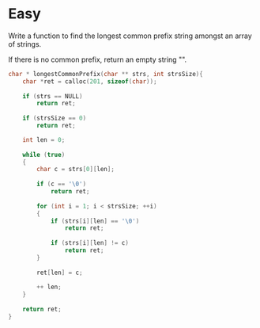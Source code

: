 # Easy

Write a function to find the longest common prefix string amongst an array of strings.

If there is no common prefix, return an empty string "".

```c
char * longestCommonPrefix(char ** strs, int strsSize){
    char *ret = calloc(201, sizeof(char));
    
    if (strs == NULL)
        return ret;
    
    if (strsSize == 0)
        return ret;

    int len = 0;
    
    while (true)
    {
        char c = strs[0][len];
        
        if (c == '\0')
            return ret;
        
        for (int i = 1; i < strsSize; ++i)
        {
            if (strs[i][len] == '\0')
                return ret;
            
            if (strs[i][len] != c)
                return ret;
        }
        
        ret[len] = c;
        
        ++ len;
    }
    
    return ret;
}
```

